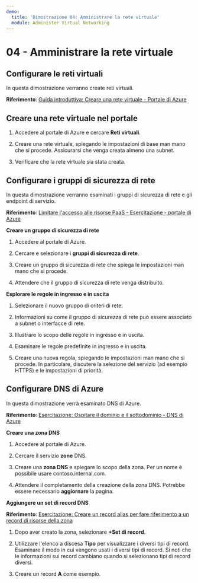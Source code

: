 ```yaml
---
demo:
  title: 'Dimostrazione 04: Amministrare la rete virtuale'
  module: Administer Virtual Networking
---
```


# 04 - Amministrare la rete virtuale

## Configurare le reti virtuali

In questa dimostrazione verranno create reti virtuali.

**Riferimento**: [Guida introduttiva: Creare una rete virtuale - Portale di Azure](https://docs.microsoft.com/azure/virtual-network/quick-create-portal)

## Creare una rete virtuale nel portale

1.  Accedere al portale di Azure e cercare **Reti virtuali**.

1.  Creare una rete virtuale, spiegando le impostazioni di base man mano che si procede. Assicurarsi che venga creata almeno una subnet. 

1.  Verificare che la rete virtuale sia stata creata.

## Configurare i gruppi di sicurezza di rete

In questa dimostrazione verranno esaminati i gruppi di sicurezza di rete e gli endpoint di servizio.

**Riferimento**: [Limitare l'accesso alle risorse PaaS - Esercitazione - portale di Azure](https://docs.microsoft.com/azure/virtual-network/tutorial-restrict-network-access-to-resources)

**Creare un gruppo di sicurezza di rete**

1. Accedere al portale di Azure.

1. Cercare e selezionare i **gruppi di sicurezza di rete**.

1. Creare un gruppo di sicurezza di rete che spiega le impostazioni man mano che si procede. 
 
1. Attendere che il gruppo di sicurezza di rete venga distribuito.

**Esplorare le regole in ingresso e in uscita**

1. Selezionare il nuovo gruppo di criteri di rete.

1. Informazioni su come il gruppo di sicurezza di rete può essere associato a subnet o interfacce di rete.

1. Illustrare lo scopo delle regole in ingresso e in uscita.  

1. Esaminare le regole predefinite in ingresso e in uscita. 

1. Creare una nuova regola, spiegando le impostazioni man mano che si procede. In particolare, discutere la selezione del servizio (ad esempio HTTPS) e le impostazioni di priorità. 

## Configurare DNS di Azure

In questa dimostrazione verrà esaminato DNS di Azure.

**Riferimento**: [Esercitazione: Ospitare il dominio e il sottodominio - DNS di Azure](https://docs.microsoft.com/azure/dns/dns-delegate-domain-azure-dns)


**Creare una zona DNS**

1. Accedere al portale di Azure.

1. Cercare il servizio **zone** DNS.

1. Creare una **zona DNS** e spiegare lo scopo della zona. Per un nome è possibile usare contoso.internal.com.

1.  Attendere il completamento della creazione della zona DNS. Potrebbe essere necessario **aggiornare** la pagina.

**Aggiungere un set di record DNS**

**Riferimento**: [Esercitazione: Creare un record alias per fare riferimento a un record di risorse della zona](https://learn.microsoft.com/azure/dns/tutorial-alias-rr)

1. Dopo aver creato la zona, selezionare **+Set di record**.

1. Utilizzare l'elenco a discesa **Tipo** per visualizzare i diversi tipi di record. Esaminare il modo in cui vengono usati i diversi tipi di record. Si noti che le informazioni sui record cambiano quando si selezionano tipi di record diversi.

1. Creare un record **A** come esempio. 

